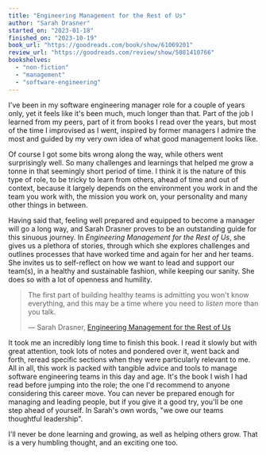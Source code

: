 ```yaml
---
title: "Engineering Management for the Rest of Us"
author: "Sarah Drasner"
started_on: "2023-01-18"
finished_on: "2023-10-19"
book_url: "https://goodreads.com/book/show/61069201"
review_url: "https://goodreads.com/review/show/5081410766"
bookshelves:
  - "non-fiction"
  - "management"
  - "software-engineering"
---
```


I've been in my software engineering manager role for a couple of years only, yet it feels like it's
been much, much longer than that. Part of the job I learned from my peers, part of it from books I
read over the years, but most of the time I improvised as I went, inspired by former managers I
admire the most and guided by my very own idea of what good management looks like.

Of course I got some bits wrong along the way, while others went surprisingly well. So many
challenges and learnings that helped me grow a tonne in that seemingly short period of time. I think
it is the nature of this type of role, to be tricky to learn from others, ahead of time and out of
context, because it largely depends on the environment you work in and the team you work with, the
mission you work on, your personality and many other things in between.

Having said that, feeling well prepared and equipped to become a manager will go a long way, and
Sarah Drasner proves to be an outstanding guide for this sinuous journey. In *Engineering Management
for the Rest of Us*, she gives us a plethora of stories, through which she explores challenges and
outlines processes that have worked time and again for her and her teams. She invites us to
self-reflect on how we want to lead and support our team(s), in a healthy and sustainable fashion,
while keeping our sanity. She does so with a lot of openness and humility.

> The first part of building healthy teams is admitting you won't know everything, and this may be a
> time where you need to *listen* more than you talk.
>
> — Sarah Drasner, [Engineering Management for the Rest of
> Us](https://goodreads.com/book/show/61069201-engineering-management-for-the-rest-of-us)

It took me an incredibly long time to finish this book. I read it slowly but with great attention,
took lots of notes and pondered over it, went back and forth, reread specific sections when they
were particularly relevant to me. All in all, this work is packed with tangible advice and tools to
manage software engineering teams in this day and age. It's the book I wish I had read before
jumping into the role; the one I'd recommend to anyone considering this career move. You can never
be prepared enough for managing and leading people, but if you give it a good try, you'll be one
step ahead of yourself. In Sarah's own words, "we owe our teams thoughtful leadership".

I'll never be done learning and growing, as well as helping others grow. That is a very humbling
thought, and an exciting one too.
